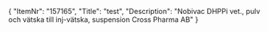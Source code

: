 {
  "ItemNr": "157165",
  "Title": "test",
  "Description": "Nobivac DHPPi vet., pulv och vätska till inj-vätska, suspension Cross Pharma AB"
}
